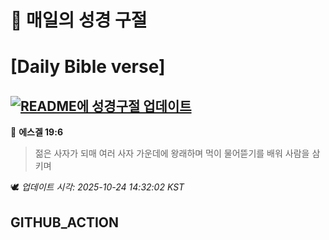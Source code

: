 # 🙏 매일의 성경 구절
# [Daily Bible verse]
## [![README에 성경구절 업데이트](https://github.com/DONGSUKA/first_test/actions/workflows/update-readme-bible.yml/badge.svg)](https://github.com/DONGSUKA/first_test/actions/workflows/update-readme-bible.yml)
<!-- START_BIBLE_VERSE -->
📖 **에스겔 19:6**
> 젊은 사자가 되매 여러 사자 가운데에 왕래하며 먹이 물어뜯기를 배워 사람을 삼키며

🕊️ _업데이트 시각: 2025-10-24 14:32:02 KST_
  <!-- END_BIBLE_VERSE -->
## GITHUB_ACTION
